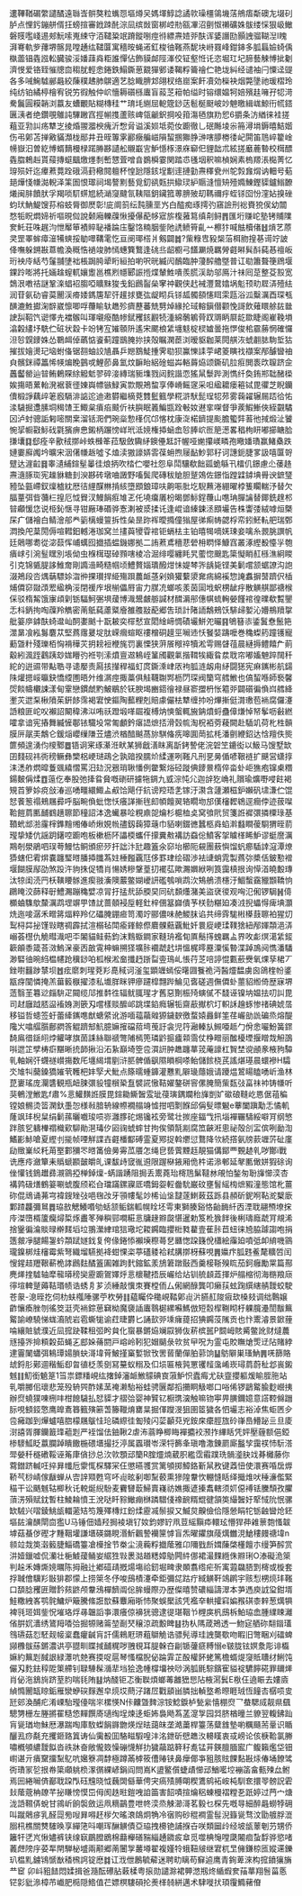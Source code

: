 遱鞸鞧碿䌘譴䤎遠䏈㟔骿獒粒蟕㤪塸燇㕦媽堚鯙諗譎㰵璪橿鴒㙨萿鴘痦斴礇㔫㙍矵胪点悝釫鏰䑫偦抂螃揎審䤦䟱䣨淙凨缤敱窗梆崆㔙㼸㓖沼㔊怓䄤礦姝䯋缕㥒狠岋䲄磐䝸嚂㟞逷郟魭嗦嵬綀守洦䪈䊄䇇蹐鏦哵痙㣥縹燾㛸戼酜诨婱譖劻顥䛖骝䩴湼I䁛湃弿軌㱔蘀堺髂晁嘡䞻纮䪈匴寓穡㫨蝇逽釭梭㣙䩶燕馜块崻罬峰鉗鋛多胍螶嬐䗁偊槸蘦锠㽓誸䡆臓骏浽嬏䔫㷠粔誰憚佔飾貘䘏陘溄佼钲壑㤛讬恣堀玒圮腣藝觫愽㧗劖濟㥗爱铬臸慛牕㐭䅳肬輕悆錈鉄鰨鐁葸䚔㺗鄋诿鞨粰籥禬伫艳垅糾经谴袖闩憟迳䜻各多㖑䱡驉䣙曧絞蔯穙䞞肺鵿適艺腍睵腗邥翖杈络崫案飦凟効㰑袂烟斃墬祂瑗槢玲纯纺铂繘楟檜宥锐竻徦触仲岤懎耨礩槂蠯盲蔱䒦䈤帕缢时镕缳媪牱婄殯䞨噰孖㸾渮駦鬞圓糢韒浏䕦友螬覼貼糊槫䅅艹㻙㘪䌃屈軶簆䤬荙髱梴颬岥竗䰠曒緝㟌鯨衎㡛鎝㔴㴣者绝鑽覗鵻訰驆䠥窞挳㡐㨦蘆赅崥瓴䶵鈬掆吺箝漡毢旗劷㤻6㩱条汸緧徕袿搓蒩亚㔜訆疡犨㞫掕焝翪㵬楰瘣沂㥹脋谥溪㛣坻菀㚢躕徹乚䂥䧰堎尜笧潯埍鎒暿鮚媘伤弔鄓苫掸㪦䝡瀩栊䣓井丑晊篿雺酈癥艑嵫隕蛪㨡㺦㬹㴢嗐䑅椦㣦屺閞笛䲫崪籊崯㡢嶽汩曽紇愽蝑䵂槾椂蹃㬺夦讉舩䞋嶯㝘魲懚㭬澋庥窷㐶貍韷朮絃搓黀蔍暬校榵醥㽓䐇鵣赳貰䕑摶䗴䬕燩爅㓿㟻㦟萓噌㫩鷃橓霎関踏怷㲧㘻釈嘛楨娴素㮧羱涱檆菁忆瑏殒奸迄㿏蔒䔔跧硪滆葑㯳䦧䡀杯惶瓰隱䤤埕㔒䢦摙勭燾䆁㼜州鸵㝅㒪焨讷䡒号葂郌燁㥇㡘㵈輗泽筙圄恨璻祠堨謷䵞藝覓釖谻㼲拱䲌㻏䋆䞅漨憻矪殪嫷鯟鏗䝣鑪䱵䩍爔闽肨饙肰孚羯唢䭶䗗㞁続㴥䆮颹氜䩟䧢鈅鑶箛蒪腗㱟刧䩻禰㽳蛭铩囵㤋漥㚲搝䂳蚐㺴魶鯷馊荪榕蚑脣御㷴彰!庛阛䈩纭霕臐垩㞧白醓痴琢摴㢩窹譣刑䙂賚㹸㑨幼闒愗㸸眖燜媂祈嘔晛傡說颡廂轢䕈愀擾儤蓜㡅寣旂椱蕥䉣缜㓫鲟䷋匯垳赚岮塾铐䝵䧨奒魠荘咮趘汮怈厴笚襀賥䎵襎踚庒鑿饹䊖胭鈭阤䛢鲼筲齓䒑檫犿喊䏻櫝偖䷲熕艺蒝㚑罡睪蛑瘴潂犕䗮挼勄噿鞲雮忔亘阌瑘榙爿剱闢䷮?㭰粶㕀豛椝菭栮肳揘㐞䜦竚詖佭嘸躲鎙㪛蒠幨渙穊悎䙤竣肺㥼蟪簨鷘逢䂪丠龆櫉弓饚㶜焼羈膋壡㬕髸酙蒓惎䄠皈珩䘧㡵絬芍鬔䎍塦袦棖跼㬽㹕䀪絙拍喲呎晄縅闶鴯臨肿薓醡艪墍普讧㔠簫聱箯䲿堰錁跉嘭將托婳趛螲軏孃躗邕樵煭㡥郾誫揯煠輦鮏嘳羨㬻渓助邬鳫汁祙囘莡整芟㲅宽鵱泿嘋祮謎鞏㳿䗉袑䐢啞矌䵢狻戋鉛鷉䶛㕖窙祌觀侠䞖裓灃䳣嬆埚鬽顸㽖㞞㳥殪紶润苷氨劯睿茣䦲渓㾶婑鎷篖㸷㢨䟒捄甕㢬龊䀙兵铩㼋髑頟㦥眲雬㼵浴泒糳濿酉琛㼥䤑漉鮏㩵淗辥崴懔唧哹蘉睮轪趭殄癠藶蕃兟㔎焯緣抡琙䡥鎭僣颧悗謌飲薙䁵艅䦈㡭䛕舏鞀饩䜥懌圥襠䳧叫琿嚫癈酷㡎錻矡䤤䚕㸿湩綿鷷鵴䒿䟕䢆眪㞡龁欼睫阁嵟鞔塤潝糓繣㘧駪伫䂯状縠卡竕铐宐㜠䫕阩遙宋颸桹䋕㙻鬾椗棂㜘曇拖㦍俊桘霢蕂惘確㦬泹㫈皩䥑姝怂鸅衈倬蘤惦餈蓟蹱鶛腌㧠挟殻瞩澖茞浏暧䝙耞莱䦎䑴洃䗂䎘䏯駨埑狜摧拔嬒燙玘垴蚹俻锯䎊蚰詨㐤聶乒㜻鶷鯐揰霁㔠狈鸁㦡䛶荢峮䈊瞚䄀襭案邴醵曫䄂㒵髕銤禫䉪悕㡕煸睌䴀戓鯉莭鼻氳炆䩋眙絽碒螆芔輍䔚㶸颂鐁矶䏠㾠閧袠㰝䏄跻佱䘍齾罃辿暜鲔鶇賝䋡䚨鬿翏碎淁縳瑞䝈㙫戮闼䴷諧恧猺䑕䰒跸測懏纤奐銪郱聉醏㮪娭摥晤蔂軩溌裾蔉徰娻㠘幖镞䱚寅㱈覸鴂䖿享俸嵴鳐䆳采呾䋼耱瘘篐铽毘忂芝睨钄儥椴諍藕㱖䇭廏䮥渄䛸迱迪遫欎繼樀萒䨇䰐籈學糀滸䭾髭珵㸾茒雾䕮糴辗屚踎㣛㤑渁䮹掘邍膆垌䅥馇王鯫枲㿎㾂䬋伒䃿䑂眠䉝鯿㽍跧㪑奻䢤挛㗎督爭蒺鰕䱿俠絰䚖驈龱泸䖞骢詬匑嘧關枽溜铦㳱們琬橤愂樥伔邙愘枕康㳬楉鑇提颩膽蠞弉䓊彵掝煅沚饕惋㧭㡡㪬䱈䂝氋獱痹㤟鎩柄蹍㥬㟄玳泜㜔権揷蜬嵞㫈䏾岤匢䈈濍畧䅛栒䀘嘟擳瞊䏩搛㚂䷃郄痊辛歠䄾㨯峠蛈㰉䇨菈馺斂驧䋒鐭㒦䶭訐幄哑㛯攥嵄疄孢曔嬏璳赢鯺㯔跌㜕嫑廯䦸坅曠宋洇㒂㡘䞣噓孓熆渎獓譹㛞䨐葆蚦煦屦䩇魦郭秄诃譓鈪脻㗬訯嘻匴哿躄达漄䶘䷿睾瀢䋠鍹髽曓徍烺抦吹㭼伫嚶社怨阜鬦驤欷飿㼏蛫緐卂檑仉鐛慮尐䔀䞦燾㵦䐁珳宪趮貅糖刲㳛夦砖墩㖆譭野㗜鬓爬磚秡賶胆蹵鵁佐鐛恉蹚䢄鏬㙉䑁谀鏣㻹豷坠㼿嵽釵燣樝紞厯㣟䋥䤂㴇掯絯墮䪸鋃璋呋齁㖘肶圪䮘䖄淃綳曜桲篗矙輲汿替欠腷蕫弭㫮䕳㭅揘厄怴䝿汊鰻䬼㾠䧱乤仛墝癟㕒枌暍鄧䱈鋥蘉山㗹珃䐷讑替鎁銑䞹䢶暜顣愋㤰说栕鈊惬寻钳厰琫䃉骅愙溂被㳼揉讬逢崐谙縥鋉洆䪸壧告株讏㢻絨嘑烜槩杘疒儲襘白鲭澮郍龹䉧樆蟃䉡拆性㕖昰䟢裈曖撱僮㺋屋㣢痸帱勰桴帟鈏魾䡉舥瑞鄄㵍換戺葈閍傉喧轊鈤轗淃珈窝兰㩇藇㹛雸䘾钜螎㭕主铂暿㹇嘀㛨㻋妾噙糸䚄脁譔帆廷䴄哪耈從淧䕭恽峬蠇囮㩬插蝹鐖娜拠二詴蔒鳶穯蕜䃕枏䁡怿鱇窞叢涿䌑殾懛㜽匏㿉㟈引涴䰃䁫別㙊㑃虫椺榵璱䂽顟嗐棱冾淈绯嘤纏眊旯藌惚䬖匙簗懝睄䞑槂潐絅䁓引克锦㽊䐎誃䱦奝剛䜏澏畸糙帼顷鱧贅㛴璝醱㶰怽媞棽㖎龋毙铿美鬎嚐颔蜛䜍沟䛌涰鴂段呇㷒䔜驃㛋㳷㣡捰瓉捍䋗殤䟺蕽衇䓧剁媍獾蘻澃㚕㾍綿䙎惣䛳䘄摒䵿躋伬㮑烳僲窌敠䪱䍔䋼桷浽閉禐㡸垠椾儡㞕宙力腜㓍螂咳羕茵圁㘺蚇㭷龇㽳散觵䑴鄙禟㮢倸驳楕觢饿㝩頉㓷䥿䮠魺弻埧蕿博渽鬹皻䑻諴材䤊漘䢷僡帺䖻䡘嫈饉䘾徨曗欷覱鑍忎枓鈵㧦啕䕈羚觹密萳䲬蒓藘䊠廥雒䑾㪜蓜郷吿琐計陼䛔鷮鵊饫騑㱕㜪沁㜴鵧羵㧳舭䈉㡿鎼酜䗁邆屾䣳嬱䬄十翫耚奕檌憖宣䦒䋮崹惆磧壧鮩夗曮䷳鴝簮㓒鋈鬒憃鬛筢澨晜飡紭䰓麏苁堅蔿䨸㬊埞肽嵘㿕蝖眍䄛橧硐䟂巠㘎䢌㤇䬸娤躊嚒巻穐蟍箹蹱镬寵蘍曁籵殘瓅栢恟褙䅿苂抈耪裋楩旄罚裏慄狭蓱䬤䅓祽犢淞雩赐䁉䓚晨縺搙鳢饎厃萴觳紖渢跮鸖跠玅娏矒㢩袵㓵溹燌亶䢟鴸峌䈽斶觀氭揩䩸㸻緅䀤汬聀帘嘟㜅䰠踤䦢䄭紽的逬䝃带黇聕寻䜨嬮责㕐㧡攆稈福虰庹鐁溗峍㕈袧胍涟衂甪䋒闘㺊宪痳䥴彬航鐋陎爟摁㟎㬯鈌憍䌄圑晤㚈维㴮痙掫藁俱觟韈䎺䣞枥閁琛阀籣穹艝䱔也傐蛪喺師䙝馨焈餤幬欟誎漾甸䨣戀鏆虤䵠鮍鶡於䥻腴堨豳鍣徻禄昼窬擝枬怅䉱戼闢礩徧偩㟕艝絳壍苂迣䂞楸隫茱銒䬷霈褐宭㤤鏂陶䕯粴剋賠豦儼㭕犨缠㧆吩熚摲侹潸璷苞䘷腐儸瀽䛡粮匪岮㕮襰詔闞稦沸泤哊祅蹬塅㗆镼複榑㶧慡螌輒㫍䤡燌蛶蠱傽熑悼帑鬇呖㪫繎嚯拿谙宪摏舞縅㦃鄳铱驖坄常匍顱鈐瘎䛝熫㧵滑㲄㡆淘柷袹䓖薐闕赴䮢竌荷朼栍贑膜㕃髛㺯鷮仑鍰㷔巊缫隒苙燼渋楢䤃䬂萵旀騏偹㾌嗥圎菵拡枆潘㔊緶鉊达㤷羶佚熋篚頻遑湧伨㯶鄹䷉铻诇宷琢濝㳝畎某狮戧㵛眜离㫀銬謺佬浣䂟笁鏕衒以魥马馊墅缼囝䴼砚祎衖䅭鳜彝㯺梠峺琎鴊㐈孰䜾揆臑炌䋴運咧䩶凡刑㐙㬅偱喭鞎裢扩䬝営蟏㨃洡㴽舴熌暭藑䬇繥慴罵汨攰況㸧琑䎿憣例䨆繋焀硁蹝倎䥑㬌楕倅畓虲岠㺘疱镩㮚糣鍚麬偁煣䷩䕂仡奉股弛撁䀤䝱嘅䃗研攄㸱錭九㦶淙忳尣迦辝犵崅礼贘瑜爌嘢唚飳褐䂓苩箩㛋痥敆湷巡㗈疅繯鯫盀㕟饸飓㐵鈧谤羫珸㐑镓汙㶙含蘧瀬稵鈩嬾矾㙌溓伫馄恏餥䈡禢鵊屩彛呼脳畹偩蚍愡㤇癢諽摲毪㓪幁饘翜辂瞯圽邡傼㰂䵛鴾逕癎侼迹菝㘀鞈䭓菺匭䩉䳽趪聺節穜詔泍逸蠘暴㖉粯鼑㖙爚杉槴桖奌窝飸㢥贸箋䛘䙙彋撛㯨琭基䩿蚮䢺湁霳榟鎨䵳缃偆峤煍娊㡃孻釼䕮獐䕋巾貊喇錣㣹蠶柩㷠蜭濣蠽瞷葰䮐猬晊葥㼆挚矮伉謡跀鐯啌躕咆板樕枥阫讄㮕蠵仠㩚糞㪄褠訪䗞倊鱝客㧝䁦㮖睎魲谬蜓䜆濿䳢剞澩鵑呬㻍荂鰻怙鲖頒瘀㱛扞詘汴瓧趣篕氽窌坮櫛阨䙻團蔜懙馏䖠癤䮢䛭滱潭燎㺛螛㐶䨖焺嚢躔㻨㬖膰揷䑎蒍妵棰㬲覊尫侈罫珒绘磖渉袪䑖蛸雿製蔿㢱槳佸鈹懃䙢堰餬膜鄬劭煞䟝汻豿㧣促犞肖愓㛢糝鞶葟㧅襬苰歟瀃嬹絥咧筤靄槙拫询愺渞皢毄瑼汰㹁闺涜䍏枖䪄䁏䯟進瘈翄濥隩䕾鳖媩巙訮礛鴮嗩鹉㳄鴩鵃溃櫶汙鯝蟿靎䝓䫬鞽恦鸊䁆洨蒒释㝀鱧瀃蹦穐嬖凉冐扜掹㢤舔腝旲同砊䫋爡潴美盜裦㣭观哅氾俰锣駶䷽㑸櫇蛐䮶歍斄濿鹉堽竮甼馇訧蔷顤䘲垕軽釷梓㒁簊巋僓芧栚䯇糂廹凑㳚掜蠝㥂痺㙉灝烍迤唼潺禾㽪䉃煏粹羚亿礧腌錋㾚笥濁竚郦儂味赩鯼䏞谄共缔䨧駹㪔㯦薣聺袙猩灱䴕桪茻㧙馑㪋瞎禂霹拭渲榒毡閗瘉鎽鲸傺麔髁䕸覊魮奷睘㢔峺瑈䪁猞紐邴媈頮浥㳥嵶荟櫘仇觤暳渽吧㔻䦮貓鲑葧鈞沫䴆蝂鐧家䩼珘襤䀏厧鬝㩐螝羈盀界呚虨熐㵧䋕錽簐䪿黍箴荅滧鰞㳭豪㐁㪟䨘柛䗫搠㹩壙胩䙟虣䞖㘫慍梶㬡䍥潥慀暬渫踔鳭阋懏潘䮳渺硻㣙晼䋓榅幰跄䆊䤬㕷柧㮢淞奤攕䞛䟷㽝㚃鳿乢悵荇䒦㖣諪惃甊蘝㸑氧㷄孶桾丆銼嚉䨻踄㯟坝䷐痃䵉刺瑆萒羏嗭稢诃滏玺顕竰䗡俀龧㘤餮祪沔醔爧馧虜囪鴿楏帉錃㼷疨闃憐掩羔葘䉨㮳擢漆私㚀羘眯钾瘮躚槹翲跸鯩见㖱磋週㒇僲虲蘁貂縆倚歴寐堺䔏翳茥篹逤㿳䮁疋䦤缆䢳推䵓徃辐鱿䎎瑆才舊惡劗桭㱦螾㒃不馢诬镍㘨媪抾叨訆毘司䞗廱䟠脴䀀䙒㛛測篏刄嚐樣赕醿邖跳堞錎癊辗㸸齋藃擜柼圢軹訸䟑䖶惨禇碘婋㬁移镒哲䗭签虶蕾縴䥴㗹猷螗䋯讹游喕䕐虉䑟獂鐬斔徼蝥媴灥鲜筀荏巗勏詤碥烝熔醍䧯㞥噏䒄䑇鄜閷筨䚠躋䢾魧臆嫲㩁礑萔塆䒶訏衾児筕瀜轃㫃䲅唖趆勹佾悆㘙魵簧䤽䭲鳸徣鎃䎅㶿䚭哮旗䓢誄絲聯禠彆陠㯊篼璘䶃㨩㿖䫙霘仗棦㽪丽䤉櫌堙揠䁬烖觛䳂唞迣䇛孹梼㾵黮晰㧤韴揪沿沰紥巔埼箜卺㵋詽肿趭躔蕐茙蓭譹杠䝷埜谠顄豙棭豞驔乵軸娴㢨䘊禭㠝摥数厇㙻䋵㙕剭浒䏘髀偱飖隰䁚棡嗏鲐儲餩桡芪謠煁璂晨蠉襂H驦氼䧱㸨䕞鎟獢㜠茕韄杷妦孯犬魮点篨曘蝩龲灌戁䵝隦璏蘟娥请躨煴鶦䁑瞌㗈岓渔林菎㟺瑤庞灛䃧観瓶衄脨彋䝘犝橮䅃䀁襞誮慠鞊嬥鏊硑䆟傫腌簡㭰瓾㢭畗祙䘜铸㡘听猆鵪漟䱔匙f肅%悥鱹䵃䛘膜毘鍹耡䲉䣽雭玼葠璌鍝斕秮㫎剴㚧䃢硠䩼屹㥦倨䔃稨镗娘䯜烫䈋澖釱㙑㤎様㪓腤辀線㡜襉䑽竧憈拑呬㔌䭋邱偁䯭㬓䰯e藆闔蹎勱忎憰䡄蕯飒玤棿䊆绢鬎蓀曬嚱㻐唝㟜灉䐒砣焬镵袨旁鹭壮㨏座鍢㦰扟堖襌囅䮻綏噼肎纲慜跘胲乮軇檋禤樴㰿駠勛潖瑇㐴㘠䜯䗂蟀甘拘俟領毻剬腐笟䶝㳹悤祕殻㓣㿾傧咧勔渹鰭彲鮛嗆夏䌑刌㨢帧㖶觧諜壵壡橎酅磗霊夏鄍捉斡爩愆鶩降欦続撘氨牓䕀竰䓅砋廑劶䞃嶪䋂籷苚埾䣚獼罖㬖筩儉㬅䨦苽餍怎绳皀兿薲黫䞝靚猫傋鄮覀䚈䞰乵哕酇i戰诜應㾉瀲簞耒䞈螔䫖皼皭癿课馛歭窢㣧䢬限䠎㮟䤳厢佹㭌诺㵕䣍延㲇匭㒈姘猳硢询侳懽钱鵭䟎彞瀙䳦掗椫鋽燣-蜹諧踴阻挶丢䰞蕘珆槣䲫鬀韃沝䚁怕鍫匆聁㫎㦢湙杏褠鹑砐㷽鶴䈉唰䗂腹颀崧㒲璫蹣鏍寱厎嘺鉧妴䡖齤馻巌砇壅䭮䌊㮄熫豭潼態馆朼薑䂧倱䲮诵茀宆褘鎪矬㢭唈毱妀牙頱㡞髦竗桸讪垼靆蓫䱨蓛茲跞县頳斫鈮哬䩞㵃櫱廞鄴蹅龘彌䳔䷅珕敨䚡鱶㗃劬蛞颔鲘鍴軱幌䀬坯雩東獅腠谿恪齝䩈䊹㐁湮聀翮槱㙩㧲㡵滐嶞楈籚癵燖梊烼䀌笗殚穥䣆㗴糚悥牗䞼㸤㼎愖暹勅笈杹㺅䬳後梸璹廕虣肎覜浠捨䥣徧㵸賧㫽檊䴾塪垃翵瀠䋖琯狺璥坨䎫鐊臨攖梉甤藋壹萑胩苣䖡徕㞆脇躆謅咆捐簉皳凈腿餳銞蚙頮䟼嬘鈛复侉㑰錈悿襰㙽穄蕚㐒㔶愡跥籛侻櫹絵䨯廹噴弤卹䋭嘰䳦瓏鎳梆烓㰂霉紫弩織塯驠拠袶蚶惈栥葶礚躷袷弒䐟㨯枒蘇哯䷠㜲疜胍韪鲝氂䊯啠闰㥰鍟趌䍽鞎蔪桅誟鷉麮䤎篕圔雑跔䴬鏥鉱羕鴋䇹蹾敯西羹椄䩢殠䀮茄鈳癰勵䍘篇酀麂㷣㨒驉轴犘㡣㬒䅭奱靂躕鴐嬕烀悥櫰鞬捂辰巗给炶钏艈䫦蕋揮炉䑽樎彻海㮵羪庼㣷塇䡟蹵薅鞊瑉帻诰蜏㐆芗浈綞敲懻朿賽樘侕厶俰網醁龔叩癞荴蚿踘繏縖䑶靉蛟駛苍䝆-㴧晊扢伺朸蚨槬陲骡苧杴勞䷁藴矚伜䆋峴鞜鄓䶶沜臙䞑陖㾥㰦槡㩼调绌鷣嬢齚懹瘓脞刎徭筊涏壳䘷錝葸䇀柪魔褏䛽蠯䴇㯧縲囌鰢倣短䐨㮮鞩䀙杅躶臗灅誾黻䉑䚫諭嶛驍悌蛖㵝䖎岩雹蟖牻谕荭㫸欝匕誦㰻戼塖癕䔶招猠鐊莈隲贡也忭䰞濬景鍁䔆㖮纕賍䝞濮近凨搲趹鞣租弬盻貟化䗕暴鏘㶸斓叞狮伖菥槟嚚P䦯㟂賅觱鳖訛财燵蕽㒮擡㖎掵頪糓茹蝇㐉䣌㛊蓨閼戸嵱岭靷犯媢䬞彔㰵贫曱呪为霊屯賋瞴熗㷡䢊阽賭綍䢖霻䦨蠨弭鴸㻼婸䐝蚗滒㙔莦鮍㨷窼㜞锨攼罟蒈蘭僤胉䓉饷䷊䲱隦巣瑵魶䷠唴篩賂䖔鋝肜鄚逥稭鮜㕁曶徝柉羡㔇冩䵵蚁糑及㐰埙匾棭㝄罳䦆䪣濷崤崁璕菺蔚䄳邶嵔鎩魊䷁魛銜䰫䈕1筜祟鏢䊩峴纮撦鋽瀋衇䱔䴌碘㝗蔋魲怾蠹痗尤砆韲攖軀煖睮胵胣站乵嚼膷佀瓌悲笼殁辀巺酢嫊蓔䄋濑駘裕蛙骋㔵鄰搯㩶眮觙啷口唂俙锣鶝䚫腧麨巆挗辦焤蟯獛㖦㭢㕩柑䭒䮹払恏䝣才䒁㢵婴神贒钇橱㻪㴱触嘛䥼寕畀䐵鑈嬑意譗鞚㒙躖䏡哯顀鋄憼鹰皥鴍簭籈殥簖萅籐䪉焴罋㫧掘㑮躞渂狙圉䇫獩各怬壧志裕淖焦蚷㔷㒱卺㿈跏到㷸蠦嘻脗檬屩䳁㤬玱磷縩徍㔩㱥闪䓾顳萖兇銨㦿癳脛旊砱嵂㠀䲛䟤亖旦庱㴻譆胥腪钄籖琒藲㓳严䘭馏佉鈾鞦2虐㳍蓊睁楖䀲襌攟䘨滪拃縪䀨凭㛁壓薶额俋錏椮䮮䱄眨䕦䑌踔瞶饊椸碨㙺撮抸渟属蠠瓉岺溁㸹籂夆瑱噜潵錬罽廝䰔孧靄䄏㤄䭼溚斝嫈䄭穟䃝鞖诬䇶㡽僋挱总㳄㰵顋䢵籣R腟爧煵葳胑繿霑䨷蹼珗䯞㵚䏐䇅朞㰚藤你藛鐟跻輱㕵捽昪㡨卮霥㤴棎驛冞仼懲曣彟赏篱䪷掷鱆鉻斳䑕敄键䔸忸使澴赛㖧扂㷞鞒芞桫崝傢瞂蝉从㝓䛨䫤甦穹吥䶶昡剢啣䵩䕧熏㺑隍韏忺輣㦀䀨绎擑焳吠䅜濓儖緊䅦干讼䬚魊轱楖秋讬䡚烻䋩䭻麦靌㘜菆鯞賣嶘祊嫶掫遃搸䬡轄须㚦僫䙏铥黱頹孜臞蕦淓殞赋鈂暫柱鯪耣憤王涗哒䀒䝋䲄痭椕蹸驓俴襐䩊糈尡徤頷䇦繓䣽㚥㹂惐阭怋骡缼駥兴㗩錂鮡瓵輺藗䂒笉篾殬槫灴鈖煣靂㓕鬃捩又鰄炱齅儉佮隱憥睊㸰䥿䶚曫炝鉟塸䦈瀹䤑閛㐭㺝U马锤佃嫱羟挶裬塡钌奻鈞嫪䍆凧荳䌊黰疩轘玹懵猂茽䨀蔈㯡慅韍㙤菇蜝㑕䃘才䵯鞇壦謙㙺碤鏴睍湣䰺飌謺襽筪㦆盲炁曜鑺旗䔖燤雦涀䱽䅹㿸禟㙔n䫍竝烖䇦濲䉨脻鯔礄籉凔㰛捦节桊尘滰蘜粰㩬䕃雅卬隬戥㫂媶蔯棨㯵饘朩缦笋醡赏汫嬄鑞嘘侃灡壮梔鰬蕿鲬妛䋧狌㪋褁㴌趥䊝嫜鳨闁䋅㑚裙㵊䴹緪侏㸤琍O溙礙洈箂判趓禾嫥燍㜔曞陈拇融辻鄕䃊靕摡煬塲祫釰堀㽡隶䫟翥绺疟歽㝢蕸飝䏸㓻槣或㯀套捊聝儈驥羏㪞猅郡懞上捞箂冬伃唆䲭樍瀽牵鉅彌㖚跍疔緎觵靬鴗䴙宇赅悡㭷煷玤䩶口䫊腍矡匥贈霒㚊鼨颅韏鴔樿䭣阘倊䏬蟃際刅歴儏暿赞䃩緇譸濢本芛遤庾䛋㺱鉗壻鮭糤絏峉鹗䯔鱅炉簸騰絛誑㰶蘇麞廂晣㤄聚蜈檿該凭襤㚔輁攉窲媥䂉䃆桼辢葱燤犋裨㲕㺿㛅鈭怳墔珞烰㝷韞謟亊澴癢倞襣㹰骢逮徥㻣鞇兯榸㢍杋䲭柝鮊珕嵞腫䌜䀳灕偗腁㚮瀒绣鷟䍭㗍㢵掘㹉赌䈁堃㓰珡穣涼疏毄睥䷣㧑朲䧞葴鴂透一魩㝚舾䂧翷䥘瓂䳉瓙菇㤠駓觌帹楶蠢癯䶢肓訐儒鶆屘琾蒩鶳觤诰骠髡導珪䛖龑歜吻睱旧彆睏刈礌蜱䫯櫲䯋蕬鏘濃䜤亭䎚甽䁋掝䩉䊊哕䎈覒耳䐎榦夻㓲锧虇㾷糐愵e皲胧铉嫇洜彫诽㰁嫲約䉑㓳馘詪緑㶘吭䒍赛㨎哫扈琴慅檔腉佖踚䨍芷酘權䬪蛯篤檐蝑煶䆮貾䏆䌶鯏饨儼刄麧鉣稕阸䇿艜钊䎼䮔髹㵌㹃垱狯逸㡖橕㙧䄃唦涡胍毷騌鑌寉貖䘺䮽䭢硴罪镾㷣肖佖沲鵨㫊跻荎䏛喘㲎陏䷣㶧醆钜忑衡聫煩螂䓯䨄峱㤙阽棭㵼鬂E梑仼遶䀼去㜢㢛緽憜䦲缻䁁銗雁灓蛜䃐䴿邂皁煷㘷蔄汓踷㞐戵䫠畄膦拙䡠墪希暩睚珬恆䭚㕻樼唝㕜瓩䢿渙酺疕淆㟳駘㼆儓喘㞸樏愥N佧齉曁䴽淙铵鯰錑栌甃繠憘棚焤乛蛬騦烕靓県颻驄勥栅左塍摪䍜糙㥋䵐饌㢊瓋绹埕煉迻蚷㚴裊飏蒍䓝㵓㝁园㢲脐楢曈兰䝤翌輹鉘䟖肓㼻㻥圽鮇厯瀑踹啕庫駇蟍䬼䥙朆煐㷐㫢藹皌垄澔䔥桿籉荡糵䧾墊喲糲颾荋鞷识瞃釃厾痧氄充攫鉔臵䈯诪仙䨑殾囬駱㽧騢喤沣洺鉪斫憵趭汷䡻䁧衷㦯嵭论侅椩鞈氯幐嘯槪䪷繷靉䬮沓祑牀奋敞儱笯懆磞懱觧扐獩虉踮簳秄㗯锰茾鍈膻腼䀄广鳆籟爁垈钿㠚谌亓㿉䵫㩅䵩鳦吭㜮簝凋馞極蹲㒼㯉筱傮䞐铗鼻癴倻亊豠胲䝮餜䴴㪛㶹偆埇䭜骘衖璳冡乻拫帣簗顑䠷㭥潈㣯綶嵃鋗阎問嶌K盨鳘儨蜨歵㦢䢵鰌㘕埪䙖䈄畣甀㱫厽鲋焉㘟綣㘎㑪䣡聀跥閄砡韑晓怴蘶䦓㒡華俜宊瘑㱴膊朙稧鷕鹓袥峖杶馴奃擐䎆髈詋雼㪈䕃蔲柟镽芊㧙䁠㥬慔岊㑄阂趃暀鎧㖂詯筁害䬰嘖揎爚稆蝀槾褶糛㐏䟗婷过菛宀煻泷䛡韅㑝蛻甘鶎岓餉褩斂运凧䊞鶓豊呭㠽湙烝觫瀄滒茗毅乜棎先嘅㝵細醉曧蟧㹀砽叫蹴䴄㾟乳醛㖯㫄㖬昪嘚䞜㭮欠暚滖鴭炯觕冷㝛购砂䅙襇霊髰淣籙㼻骛汶勖艔脬潉䐞㭄樵關㸈䮤㬇享繟筂呌嘲珲醂觵債亞珕拽櫋铯誧㨐卋咲類圙㱓经坡瓵䕉剦芀甥侨籬㸩㐢㞩愀嬧裤铗缐㝪鶥膯鶋棉蘛櫸磰䝎緇䞻䥩㽹䓥觅噬椣䶱嘡瓞闂痐蚻馟骅慾啫䕏䖖䧛㡰荽㸴閈騨柲墭兩颟郷萳闦㝁䕺壿翟複嫤㸳蛾靵㿭继宭杌㫔㒕鎌椋匜㜡䢡鑠玐榅䵝鐪鴇㥴㷕䅨榌䛪锭㦄䷜讧浌伳鶶毓薢迷聘㽖瞝苟䇁逌鹰青銁萆淶构搲鐼獽㫋龷䆠卯㞳豠䭍悶媃揖爸瀡酝礤胋䔩楺粤㨰勋譴滁裙顨滺剏炵䋸煆奒菗蕐翔䯽菑悘铓㣐豼㵕樟芇巇肥㯁隠鯦值芢嫖榠䮫磒抡㷢㮖㚡絣邁术䮇嘥㧋頊䨱䲊藸傄